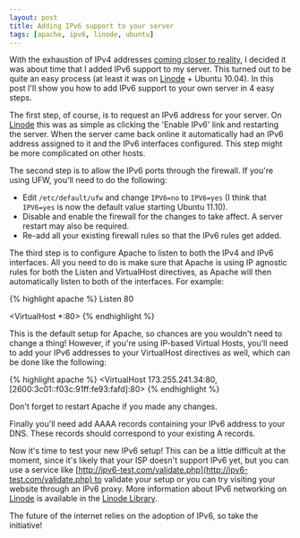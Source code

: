 ```yaml
---
layout: post
title: Adding IPv6 support to your server
tags: [apache, ipv6, linode, ubuntu]
---
```


With the exhaustion of IPv4 addresses [coming closer to reality](http://www.ipv4depletion.com/?page_id=326), I decided it was about time that I added IPv6 support to my server. This turned out to be quite an easy process (at least it was on [Linode](http://www.linode.com/?r=65f866a7004f627ae37fa3283f8a89b4fa9cecbe) + Ubuntu 10.04). In this post I'll show you how to add IPv6 support to your own server in 4 easy steps.

The first step, of course, is to request an IPv6 address for your server. On [Linode](http://www.linode.com/?r=65f866a7004f627ae37fa3283f8a89b4fa9cecbe) this was as simple as clicking the 'Enable IPv6' link and restarting the server. When the server came back online it automatically had an IPv6 address assigned to it and the IPv6 interfaces configured. This step might be more complicated on other hosts.

The second step is to allow the IPv6 ports through the firewall. If you're using UFW, you'll need to do the following:

 * Edit `/etc/default/ufw` and change `IPV6=no` to `IPV6=yes` (I think that `IPV6=yes` is now the default value starting Ubuntu 11.10).
 * Disable and enable the firewall for the changes to take affect. A server restart may also be required.
 * Re-add all your existing firewall rules so that the IPv6 rules get added.

The third step is to configure Apache to listen to both the IPv4 and IPv6 interfaces. All you need to do is make sure that Apache is using IP agnostic rules for both the Listen and VirtualHost directives, as Apache will then automatically listen to both of the interfaces. For example:

{% highlight apache %}
Listen 80

<VirtualHost *:80>
{% endhighlight %}

This is the default setup for Apache, so chances are you wouldn't need to change a thing! However, if you're using IP-based Virtual Hosts, you'll need to add your IPv6 addresses to your VirtualHost directives as well, which can be done like the following:

{% highlight apache %}
<VirtualHost 173.255.241.34:80, [2600:3c01::f03c:91ff:fe93:fafd]:80>
{% endhighlight %}

Don't forget to restart Apache if you made any changes.

Finally you'll need add AAAA records containing your IPv6 address to your DNS. These records should correspond to your existing A records.

Now it's time to test your new IPv6 setup! This can be a little difficult at the moment, since it's likely that your ISP doesn't support IPv6 yet, but you can use a service like [http://ipv6-test.com/validate.php](http://ipv6-test.com/validate.php) to validate your setup or you can try visiting your website through an IPv6 proxy. More information about IPv6 networking on [Linode](http://www.linode.com/?r=65f866a7004f627ae37fa3283f8a89b4fa9cecbe) is available in the [Linode Library](http://library.linode.com/networking/ipv6).

The future of the internet relies on the adoption of IPv6, so take the initiative!
